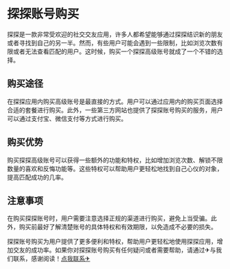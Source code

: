 # 探探账号购买

探探是一款非常受欢迎的社交交友应用，许多人都希望能够通过探探结识新的朋友或者寻找到自己的另一半。然而，有些用户可能会遇到一些限制，比如浏览次数有限或者无法查看匹配的用户。这时候，购买一个探探高级账号就成了一个不错的选择。

## 购买途径

在探探应用内购买高级账号是最直接的方式。用户可以通过应用内的购买页面选择合适的套餐进行购买。此外，一些第三方网站也提供了探探账号购买的服务，用户可以通过支付宝、微信支付等方式进行购买。

## 购买优势

购买探探高级账号可以获得一些额外的功能和特权，比如增加浏览次数、解锁不限数量的喜欢和反悔功能等。这些特权可以帮助用户更轻松地找到自己心仪的对象，提高匹配成功的几率。

## 注意事项

在购买探探账号时，用户需要注意选择正规的渠道进行购买，避免上当受骗。此外，购买前最好了解清楚账号的具体特权和有效期限，以免造成不必要的损失。

探探账号购买为用户提供了更多便利和特权，帮助用户更轻松地使用探探应用，增加交友的成功率。如果你对探探账号购买有任何疑问或者需要帮助，请通过✈与我们联系，感谢阅读！[点我联系✈](https://data.G208.com)